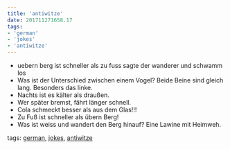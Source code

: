 ```yaml
---
title: 'antiwitze'
date: 201711271658.17
tags:
- 'german'
- 'jokes'
- 'antiwitze'
---
```


-   uebern berg ist schneller als zu fuss sagte der wanderer und schwamm
    los
-   Was ist der Unterschied zwischen einem Vogel? Beide Beine sind
    gleich lang. Besonders das linke.
-   Nachts ist es kälter als draußen.
-   Wer später bremst, fährt länger schnell.
-   Cola schmeckt besser als aus dem Glas!!!
-   Zu Fuß ist schneller als übern Berg!
-   Was ist weiss und wandert den Berg hinauf? Eine Lawine mit Heimweh.

tags: [german](tag_german.html), [jokes](tag_jokes.html),
[antiwitze](tag_antiwitze.html)
